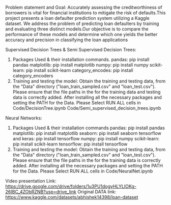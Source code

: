 Problem statement and Goal:
Accurately assessing the creditworthiness of borrowers is vital for financial institutions to mitigate the risk of defaults.This project presents a loan defaulter prediction system utilizing a Kaggle dataset. We address the problem of predicting loan defaulters by training and evaluating three distinct models.Our objective is to compare the performance of these models and determine which one yields the better accuracy and precision in classifying the loan applications

Supervised Decision Trees & Semi Supervised Decision Trees:

1. Packages Used & their installation commands.
       pandas: pip install pandas
       matplotlib: pip install matplotlib
       numpy: pip install numpy
       scikit-learn: pip install scikit-learn
       category_encodes: pip install category_encoders
2. Training and testing the model:
          Obtain the training and testing data, from the "Data" directory ("loan_train_sampled.csv" and "loan_test.csv").
          Please ensure that the file paths in the for the training data and testing data is correctly added.
          After installing all the necessary packages and setting the PATH for the Data. Please Select RUN ALL cells in
                Code/DecisionTree.ipynb
                Code/Semi_supervised_decision_trees.ipynb


Neural Networks:

1. Packages Used & their installation commands
   pandas: pip install pandas
   matplotlib: pip install matplotlib
   seaborn: pip install seaborn
   tensorflow and keras: pip install tensorflow
   numpy: pip install numpy
   scikit-learn: pip install scikit-learn
   tensorflow: pip install tensorflow
2. Training and testing the model:
     Obtain the training and testing data, from the "Data" directory ("loan_train_sampled.csv" and "loan_test.csv").
     Please ensure that the file paths in the for the training data is correctly added.
     After installing all the necessary packages and setting the PATH for the Data. Please Select RUN ALL cells in
         Code/NeuralNet.ipynb

Video presentation Link: https://drive.google.com/drive/folders/1u3PU1dogyHLYLIOKg-26IBC_4ZObRZNB?usp=drive_link
Original DATA link: https://www.kaggle.com/datasets/abhishek14398/loan-dataset

